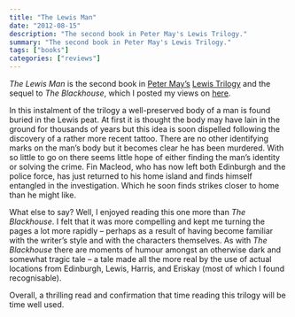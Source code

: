 ```yaml
---
title: "The Lewis Man"
date: "2012-08-15"
description: "The second book in Peter May's Lewis Trilogy."
summary: "The second book in Peter May's Lewis Trilogy."
tags: ["books"]
categories: ["reviews"]
---
```


*The Lewis Man* is the second book in [Peter May’s](http://www.petermay.co.uk/) [Lewis Trilogy](http://www.ur-web.net/PeterMayMain/lewispage.html) and the sequel to *The Blackhouse*, which I posted my views on [here](../posts/r2012-04-19-the-blackhouse.md).

In this instalment of the trilogy a well-preserved body of a man is found buried in the Lewis peat. At first it is thought the body may have lain in the ground for thousands of years but this idea is soon dispelled following the discovery of a rather more recent tattoo. There are no other identifying marks on the man’s body but it becomes clear he has been murdered. With so little to go on there seems little hope of either finding the man’s identity or solving the crime. Fin Macleod, who has now left both Edinburgh and the police force, has just returned to his home island and finds himself entangled in the investigation. Which he soon finds strikes closer to home than he might like.

What else to say? Well, I enjoyed reading this one more than *The Blackhouse*. I felt that it was more compelling and kept me turning the pages a lot more rapidly – perhaps as a result of having become familiar with the writer’s style and with the characters themselves. As with *The Blackhouse* there are moments of humour amongst an otherwise dark and somewhat tragic tale – a tale made all the more real by the use of actual locations from Edinburgh, Lewis, Harris, and Eriskay (most of which I found recognisable).

Overall, a thrilling read and confirmation that time reading this trilogy will be time well used.
